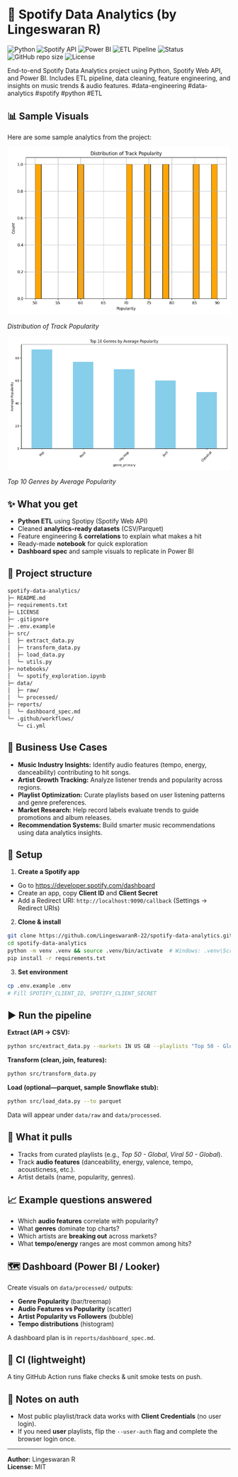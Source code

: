 # 🎵 Spotify Data Analytics (by Lingeswaran R)
![Python](https://img.shields.io/badge/Python-3.11-blue?logo=python)
![Spotify API](https://img.shields.io/badge/Spotify%20API-Data%20Analytics-green?logo=spotify)
![Power BI](https://img.shields.io/badge/Power%20BI-Dashboard-yellow?logo=powerbi)
![ETL Pipeline](https://img.shields.io/badge/ETL-Pipeline-orange?logo=apache-airflow)
![Status](https://img.shields.io/badge/Project-Active-brightgreen)
![GitHub repo size](https://img.shields.io/github/repo-size/LingeswaranR-22/spotify-data-analytics)
![License](https://img.shields.io/github/license/LingeswaranR-22/spotify-data-analytics)

End-to-end Spotify Data Analytics project using Python, Spotify Web API, and Power BI. Includes ETL pipeline, data cleaning, feature engineering, and insights on music trends & audio features.
#data-engineering #data-analytics #spotify #python #ETL

## 📊 Sample Visuals

Here are some sample analytics from the project:

![Distribution of Track Popularity](https://github.com/LingeswaranR-22/spotify-data-analytics/blob/main/reports/popularity_distribution.png)

*Distribution of Track Popularity*

![Top Genres by Average Popularity](https://github.com/LingeswaranR-22/spotify-data-analytics/blob/main/reports/top_genres.png)

*Top 10 Genres by Average Popularity*

## ✨ What you get
- **Python ETL** using Spotipy (Spotify Web API)
- Cleaned **analytics-ready datasets** (CSV/Parquet)
- Feature engineering & **correlations** to explain what makes a hit
- Ready-made **notebook** for quick exploration
- **Dashboard spec** and sample visuals to replicate in Power BI

## 🧱 Project structure
```
spotify-data-analytics/
├─ README.md
├─ requirements.txt
├─ LICENSE
├─ .gitignore
├─ .env.example
├─ src/
│  ├─ extract_data.py
│  ├─ transform_data.py
│  ├─ load_data.py
│  └─ utils.py
├─ notebooks/
│  └─ spotify_exploration.ipynb
├─ data/
│  ├─ raw/
│  └─ processed/
├─ reports/
│  └─ dashboard_spec.md
└─ .github/workflows/
   └─ ci.yml
```
## 💼 Business Use Cases

- **Music Industry Insights:** Identify audio features (tempo, energy, danceability) contributing to hit songs.  
- **Artist Growth Tracking:** Analyze listener trends and popularity across regions.  
- **Playlist Optimization:** Curate playlists based on user listening patterns and genre preferences.  
- **Market Research:** Help record labels evaluate trends to guide promotions and album releases.  
- **Recommendation Systems:** Build smarter music recommendations using data analytics insights.
  
## 🚀 Setup

1) **Create a Spotify app**
- Go to https://developer.spotify.com/dashboard
- Create an app, copy **Client ID** and **Client Secret**
- Add a Redirect URI: `http://localhost:9090/callback` (Settings → Redirect URIs)

2) **Clone & install**
```bash
git clone https://github.com/LingeswaranR-22/spotify-data-analytics.git
cd spotify-data-analytics
python -m venv .venv && source .venv/bin/activate  # Windows: .venv\Scripts\activate
pip install -r requirements.txt
```

3) **Set environment**
```bash
cp .env.example .env
# Fill SPOTIFY_CLIENT_ID, SPOTIFY_CLIENT_SECRET
```

## ▶️ Run the pipeline
**Extract (API → CSV):**
```bash
python src/extract_data.py --markets IN US GB --playlists "Top 50 - Global" "Viral 50 - Global"
```

**Transform (clean, join, features):**
```bash
python src/transform_data.py
```

**Load (optional—parquet, sample Snowflake stub):**
```bash
python src/load_data.py --to parquet
```

Data will appear under `data/raw` and `data/processed`.

## 🔎 What it pulls
- Tracks from curated playlists (e.g., *Top 50 - Global*, *Viral 50 - Global*).
- Track **audio features** (danceability, energy, valence, tempo, acousticness, etc.).
- Artist details (name, popularity, genres).

## 📈 Example questions answered
- Which **audio features** correlate with popularity?
- What **genres** dominate top charts?
- Which artists are **breaking out** across markets?
- What **tempo/energy** ranges are most common among hits?

## 🗺️ Dashboard (Power BI / Looker)
Create visuals on `data/processed/` outputs:
- **Genre Popularity** (bar/treemap)
- **Audio Features vs Popularity** (scatter)
- **Artist Popularity vs Followers** (bubble)
- **Tempo distributions** (histogram)

A dashboard plan is in `reports/dashboard_spec.md`.

## 🧪 CI (lightweight)
A tiny GitHub Action runs flake checks & unit smoke tests on push.

## 📝 Notes on auth
- Most public playlist/track data works with **Client Credentials** (no user login).
- If you need **user** playlists, flip the `--user-auth` flag and complete the browser login once.

---

**Author:** Lingeswaran R  
**License:** MIT
